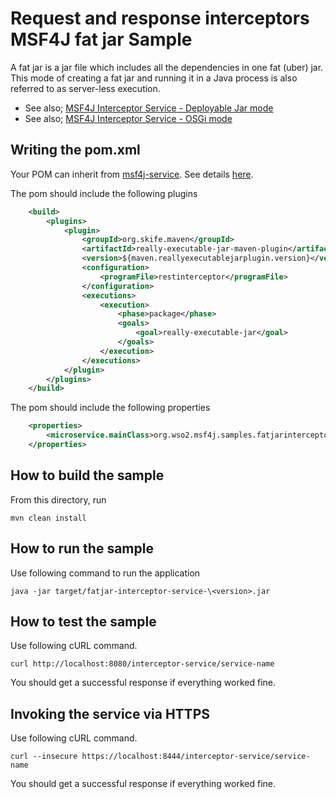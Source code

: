 # Request and response interceptors MSF4J fat jar Sample

A fat jar is a jar file which includes all the dependencies in one fat (uber) jar. This mode of creating a fat jar
and running it in a Java process is also referred to as server-less execution.

* See also; [MSF4J Interceptor Service - Deployable Jar mode](../deployable-jar-interceptor-service)
* See also; [MSF4J Interceptor Service - OSGi mode](../osgi-interceptor-service)

## Writing the pom.xml 

Your POM can inherit from [msf4j-service](../../../poms/msf4j-service). 
See details [here](../../../poms/msf4j-service).

The pom should include the following plugins

```xml
    <build>
        <plugins>
            <plugin>
                <groupId>org.skife.maven</groupId>
                <artifactId>really-executable-jar-maven-plugin</artifactId>
                <version>${maven.reallyexecutablejarplugin.version}</version>
                <configuration>
                    <programFile>restinterceptor</programFile>
                </configuration>
                <executions>
                    <execution>
                        <phase>package</phase>
                        <goals>
                            <goal>really-executable-jar</goal>
                        </goals>
                    </execution>
                </executions>
            </plugin>
        </plugins>
    </build>
```

The pom should include the following properties

```xml
    <properties>
        <microservice.mainClass>org.wso2.msf4j.samples.fatjarinterceptorservice.Application</microservice.mainClass>
    </properties>
```

## How to build the sample

From this directory, run

```
mvn clean install
```

## How to run the sample


Use following command to run the application
```
java -jar target/fatjar-interceptor-service-\<version>.jar
```

## How to test the sample

Use following cURL command.

```
curl http://localhost:8080/interceptor-service/service-name
```

You should get a successful response if everything worked fine.

## Invoking the service via HTTPS

Use following cURL command.

```
curl --insecure https://localhost:8444/interceptor-service/service-name
```

You should get a successful response if everything worked fine.